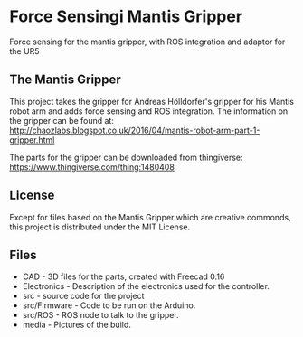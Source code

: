# Force Sensingi Mantis Gripper
Force sensing for the mantis gripper, with ROS integration and adaptor for the UR5

## The Mantis Gripper

This project takes the gripper for Andreas Hölldorfer's gripper for his Mantis robot arm and adds force sensing and ROS integration.
The information on the gripper can be found at: http://chaozlabs.blogspot.co.uk/2016/04/mantis-robot-arm-part-1-gripper.html

The parts for the gripper can be downloaded from thingiverse: https://www.thingiverse.com/thing:1480408

## License

Except for files based on the Mantis Gripper which are creative commonds, 
this project is distributed under the MIT License.

## Files


- CAD - 3D files for the parts, created with Freecad 0.16
- Electronics - Description of the electronics used for the controller.
- src - source code for the project
- src/Firmware - Code to be run on the Arduino.
- src/ROS - ROS node to talk to the gripper.
- media - Pictures of the build.


  
 
